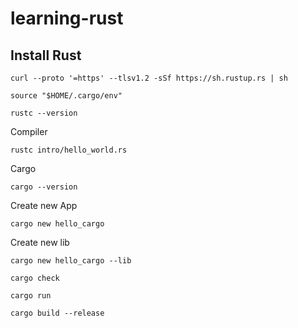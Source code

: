 # learning-rust

## Install Rust

```
curl --proto '=https' --tlsv1.2 -sSf https://sh.rustup.rs | sh
```

```
source "$HOME/.cargo/env"
```

```
rustc --version
```

Compiler 
```
rustc intro/hello_world.rs 
```

Cargo 
```
cargo --version
```

Create new App
```
cargo new hello_cargo
```

Create new lib
```
cargo new hello_cargo --lib
```
 

```
cargo check
```

```
cargo run
```

```
cargo build --release
```

